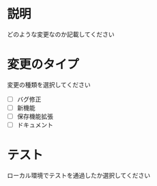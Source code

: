 # 説明
どのような変更なのか記載してください

# 変更のタイプ
変更の種類を選択してください
- [ ] バグ修正
- [ ] 新機能
- [ ] 保存機能拡張
- [ ] ドキュメント

# テスト
ローカル環境でテストを通過したか選択してください
